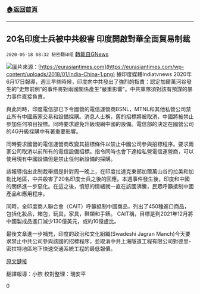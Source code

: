 ###  [:house:返回首頁](https://github.com/ourhimalayas/txt)
---

## 20名印度士兵被中共殺害 印度開啟對華全面貿易制裁
`2020-06-18 08:32 秘密翻译组` [轉載自GNews](https://gnews.org/zh-hant/237846/)

![](https://gnews.org/wp-content/uploads/2020/06/Picture-1-83.png)圖片來源：[https://eurasiantimes.com](https://eurasiantimes.com/wp-content/uploads/2018/01/India-China-1.png)
據印度媒體Indiatvnews 2020年6月17日報導，週三早些時候，印度向中共發出了強烈的指責：認定加爾萬河谷發生的“史無前例”的事件將對兩國關係產生“嚴重影響”。中共軍隊須對該有預謀的暴力事件直接負責。

與此同時，印度電信部已下令國營的電信運營商BSNL，MTNL和其他私營公司禁止所有中國廠家交易和設備採購。消息人士稱，舊的招標將被取消，中國將被禁止參加任何項目投標。同時要求避免升級現網中國的設備。電信部的決定在國營公司的4G升級採購中有著重要影響。

同時要求國營的電信運營商改變其招標條件以禁止中國公司參與招標程序。要求兩家公司取消以前所有的電信設備招標。指令同時也會下達給私營電信運營商，可以使用現有中國設備但是禁止任何新設備的採購。

該報導指出此制裁舉措是針對周一晚上，在印度拉達克東部加爾萬山谷的拉美和加勒比地區，中共殺害了20名印度士兵之後的回應。本週事件發生後，印度和中國的關係進一步惡化。在這之後，憤怒的情緒就一直在該國沸騰，民眾呼籲抵制中國產品和應用程序。

同時，全印度商人聯合會（CAIT）呼籲抵制中國商品，列出了450種進口商品，包括化妝品，箱包，玩具，家具，鞋類和手錶。 CAIT稱，目標是到2021年12月將中國製成品進口減少130億美元，或約10億盧比。

最後文章進一步補充，印度的政治和文化組織(Swadeshi Jagran Manch)今天要求禁止中共公司參與該國的招標程序，並取消中共上海隧道工程有限公司對德里-密拉特地區地下快速交通系統工程的最低報價。

[原文鏈接](https://www.indiatvnews.com/news/india/telecom-ministry-orders-bsnl-mtnl-ban-chinese-deals-equipment-627052)

翻譯報導：小煦
校對整理：瑞安平



0
